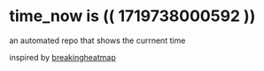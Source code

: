 # time_now is (( 1719738000592 ))

an automated repo that shows the currnent time

inspired by [breakingheatmap](https://github.com/breakingheatmap/breakingheatmap)